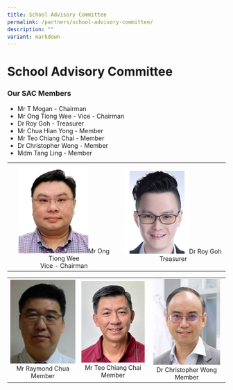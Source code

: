 ```yaml
---
title: School Advisory Committee
permalink: /partners/school-advisory-committee/
description: ""
variant: markdown
---
```

School Advisory Committee
=========================

### Our SAC Members

*   Mr T Mogan&nbsp;- Chairman
*   Mr Ong Tiong Wee - Vice - Chairman
*   Dr Roy Goh - Treasurer
*   Mr Chua Hian Yong - Member
*   Mr Teo Chiang Chai - Member
*   Dr Christopher Wong - Member
*   Mdm Tang Ling - Member

<table>
<tbody>
<tr>
<td align="center"><img src="/images/Partners/SAC/Mr_Ong_Tiong_Wee___Vice___Chairman.jpg" style="width:65%">Mr Ong Tiong Wee <br>Vice - Chairman</td>
<td align="center"><img src="/images/Partners/SAC/Dr_Roy_Goh___Treasurer.jpg" style="width:65%">Dr Roy Goh<br>Treasurer</td>
</tr>
</tbody></table>

<table>
<tbody>
<tr>
<td align="center"><img src="/images/Partners/SAC/Mr_Raymond_Chua___Member.jpg" style="width:100%">Mr Raymond Chua<br>Member</td>
<td align="center"><img src="/images/Partners/SAC/Mr_Teo_Chiang_Chai___Member.jpg" style="width:100%">Mr Teo Chiang Chai<br>Member</td>
<td align="center"><img src="/images/Partners/SAC/Dr_Christopher_Wong___Member.jpg" style="width:93%">Dr Christopher Wong <br>Member</td>
</tr>
</tbody></table>